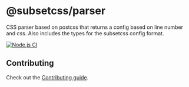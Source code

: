 # @subsetcss/parser

CSS parser based on postcss that returns a config based on line number and css.
Also includes the types for the subsetcss config format.

[![Node.js CI](https://github.com/subsetcss/parser/actions/workflows/nodejs.yaml/badge.svg)](https://github.com/subsetcss/parser/actions/workflows/nodejs.yaml)

## Contributing

Check out the [Contributing guide](CONTRIBUTING.md).
